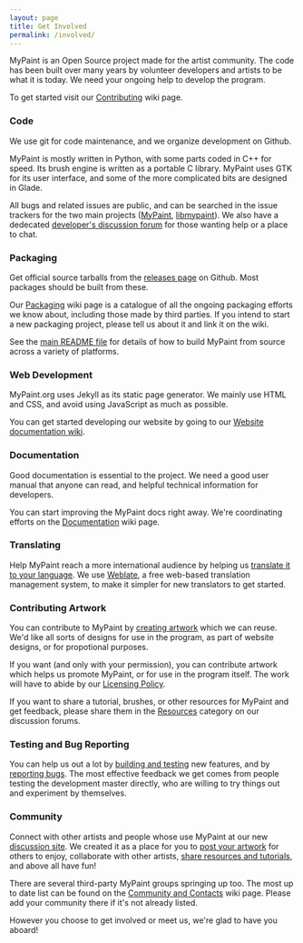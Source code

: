 ```yaml
---
layout: page
title: Get Involved
permalink: /involved/
---
```


MyPaint is an Open Source project made for the artist community.
The code has been built over many years
by volunteer developers and artists
to be what it is today.
We need your ongoing help to develop the program.

To get started visit our [Contributing][contrib.main] wiki page.

### Code

We use git for code maintenance,
and we organize development on Github.

MyPaint is mostly written in Python,
with some parts coded in C++ for speed.
Its brush engine is written as a portable C library.
MyPaint uses GTK for its user interface,
and some of the more complicated bits are designed in Glade.

All bugs and related issues are public,
and can be searched in the issue trackers for the two main projects
([MyPaint][issues.mypaint], [libmypaint][issues.libmypaint]).
We also have a dedecated [developer's discussion forum][dis.developers]
for those wanting help or a place to chat.

### Packaging

Get official source tarballs
from the [releases page][code.releases] on Github.
Most packages should be built from these.

Our [Packaging][contrib.packaging] wiki page is a catalogue of all the
ongoing packaging efforts we know about,
including those made by third parties.
If you intend to start a new packaging project,
please tell us about it and link it on the wiki.

See the [main README file][code.readme] for details of
how to build MyPaint from source across a variety of platforms.

### Web Development

MyPaint.org uses Jekyll as its static page generator.
We mainly use HTML and CSS,
and avoid using JavaScript as much as possible.

You can get started developing our website by going to our
[Website documentation wiki][site.wiki].

### Documentation

Good documentation is essential to the project.
We need a good user manual that anyone can read,
and helpful technical information for developers.

You can start improving the MyPaint docs right away.
We're coordinating efforts
on the [Documentation][contrib.docs] wiki page.

### Translating

Help MyPaint reach a more international audience
by helping us [translate it to your language][contrib.translate].
We use [Weblate][integrations.weblate],
a free web-based translation management system,
to make it simpler for new translators to get started.

### Contributing Artwork

You can contribute to MyPaint
by [creating artwork][contrib.artwork] which we can reuse.
We'd like all sorts of designs for use in the program,
as part of website designs, or for propotional purposes.

If you want (and only with your permission),
you can contribute artwork which helps us promote MyPaint,
or for use in the program itself.
The work will have to abide by our [Licensing Policy][project.licensing].

If you want to share a tutorial,
brushes, or other
resources for MyPaint and get feedback,
please share them in the
[Resources][dis.resources] category
on our discussion forums.

### Testing and Bug Reporting

You can help us out a lot
by [building and testing][contrib.testing] new features,
and by [reporting bugs][contrib.bugreporting].
The most effective feedback we get
comes from people testing the development master directly,
who are willing to try things out and experiment by themselves.

### Community

Connect with other artists and people whose use MyPaint
at our new [discussion site][dis.home].
We created it as a place for you to
[post your artwork][dis.showcase] for others to enjoy,
collaborate with other artists,
[share resources and tutorials][dis.resources],
and above all have fun!

There are several third-party MyPaint groups springing up too.
The most up to date list can be found
on the [Community and Contacts][contrib.community] wiki page.
Please add your community there if it's not already listed.

However you choose to get involved or meet us,
we're glad to have you aboard!

[issues.mypaint]: https://github.com/mypaint/mypaint/issues
[issues.libmypaint]: https://github.com/mypaint/libmypaint/issues

[code.releases]: https://github.com/mypaint/mypaint/releases
[code.readme]: https://github.com/mypaint/mypaint/blob/master/README.md

[project.licensing]: https://github.com/mypaint/mypaint/wiki/Licensing-policy

[site.wiki]: https://github.com/mypaint/mypaint.github.io/wiki

[integrations.weblate]: https://weblate.org

[dis.home]: http://community.mypaint.org
[dis.developers]: http://community.mypaint.org/c/development
[dis.showcase]: http://community.mypaint.org/c/artshowcase
[dis.resources]: http://community.mypaint.org/c/resources

[contrib.main]: https://github.com/mypaint/mypaint/wiki/Contributing
[contrib.community]: https://github.com/mypaint/mypaint/wiki/Community-and-Contacts
[contrib.artwork]: https://github.com/mypaint/mypaint/wiki/Contributing-Artwork
[contrib.docs]: https://Github.com/mypaint/mypaint/wiki/Writing-Documentation
[contrib.translate]: https://github.com/mypaint/mypaint/wiki/Translating-MyPaint
[contrib.bugreporting]: https://github.com/mypaint/mypaint/wiki/Reporting-Bugs
[contrib.testing]: https://github.com/mypaint/mypaint/wiki/Building-and-Testing
[contrib.packaging]: https://github.com/mypaint/mypaint/wiki/Packaging

